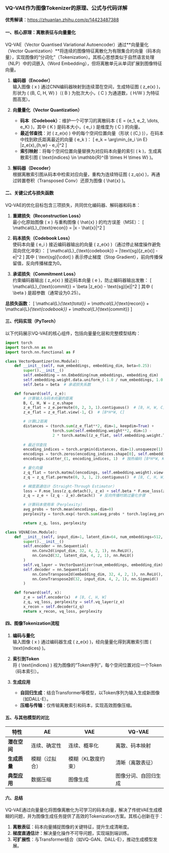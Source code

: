 ### VQ-VAE作为图像Tokenizer的原理、公式与代码详解
**优秀解读**：https://zhuanlan.zhihu.com/p/14423487388

#### **一、核心原理：离散表征与向量量化**
VQ-VAE（Vector Quantised Variational Autoencoder）通过**向量量化（Vector Quantization）**将连续的图像特征离散化为有限集合的向量（码本向量），实现图像的“分词化”（Tokenization）。其核心思想类似于自然语言处理（NLP）中的词嵌入（Word Embedding），但将离散单元从单词扩展到图像特征向量。

1. **编码器（Encoder）**  
   输入图像 \( x \) 通过CNN编码器映射到连续潜在空间，生成特征图 \( z_e(x) \)，形状为 \( (B, C, H, W) \)（\( B \) 为批次大小，\( C \) 为通道数，\( H/W \) 为特征图高宽）。

2. **向量量化（Vector Quantization）**  
   - **码本（Codebook）**：维护一个可学习的离散码本 \( E = \{e_1, e_2, \dots, e_K\} \)，其中 \( K \) 是码本大小，\( e_i \) 是维度为 \( C \) 的向量。
   - **最近邻查找**：对 \( z_e(x) \) 中的每个空间位置向量（形状 \( (C,) \)），在码本中找到欧氏距离最近的向量 \( e_k \)：
     \[
     e_k = \arg\min_{e_i \in E} \|z_e(x)_{h,w} - e_i\|^2
     \]
   - **索引映射**：将每个空间位置向量替换为对应码本向量的索引 \( k \)，生成离散索引图 \( \text{indices} \in \mathbb{R}^{B \times H \times W} \)。

3. **解码器（Decoder）**  
   根据离散索引图从码本中检索对应向量，重构为连续特征图 \( z_q(x) \)，再通过转置卷积（Transposed Conv）还原为图像 \( \hat{x} \)。

#### **二、关键公式与损失函数**
VQ-VAE的优化目标包含三项损失，共同优化编码器、解码器和码本：

1. **重建损失（Reconstruction Loss）**  
   最小化原始图像 \( x \) 与重构图像 \( \hat{x} \) 的均方误差（MSE）：
   \[
   \mathcal{L}_{\text{recon}} = \|x - \hat{x}\|^2
   \]

2. **码本损失（Codebook Loss）**  
   使码本向量 \( e_i \) 接近编码器输出的向量 \( z_e(x) \)（通过停止梯度操作避免双向优化冲突）：
   \[
   \mathcal{L}_{\text{codebook}} = \|\text{sg}[z_e(x)] - e\|^2
   \]
   其中 \( \text{sg}[\cdot] \) 表示停止梯度（Stop Gradient），前向传播保留值，反向传播梯度为0。

3. **承诺损失（Commitment Loss）**  
   约束编码器输出 \( z_e(x) \) 接近码本向量 \( e \)，防止编码器输出发散：
   \[
   \mathcal{L}_{\text{commit}} = \beta \|z_e(x) - \text{sg}[e]\|^2
   \]
   其中 \( \beta \) 是超参数（通常设为0.25）。

**总损失函数**：
\[
\mathcal{L}_{\text{total}} = \mathcal{L}_{\text{recon}} + \mathcal{L}_{\text{codebook}} + \mathcal{L}_{\text{commit}}
\]

#### **三、代码实现（PyTorch）**
以下代码展示VQ-VAE的核心组件，包括向量量化层和完整模型结构：

```python
import torch
import torch.nn as nn
import torch.nn.functional as F

class VectorQuantizer(nn.Module):
    def __init__(self, num_embeddings, embedding_dim, beta=0.25):
        super().__init__()
        self.embedding = nn.Embedding(num_embeddings, embedding_dim)
        self.embedding.weight.data.uniform_(-1.0 / num_embeddings, 1.0 / num_embeddings)
        self.beta = beta  # 承诺损失系数

    def forward(self, z_e):
        # 计算输入与码本向量的距离
        B, C, H, W = z_e.shape
        z_e_flat = z_e.permute(0, 2, 3, 1).contiguous()  # [B, H, W, C]
        z_e_flat = z_e_flat.view(-1, C)  # [B*H*W, C]

        # 计算L2距离
        distances = (torch.sum(z_e_flat**2, dim=1, keepdim=True) + 
                     torch.sum(self.embedding.weight**2, dim=1) - 
                     2 * torch.matmul(z_e_flat, self.embedding.weight.T))
        
        # 最近邻查找
        encoding_indices = torch.argmin(distances, dim=1).unsqueeze(1)  # [B*H*W, 1]
        encodings = torch.zeros(encoding_indices.shape[0], self.embedding.num_embeddings, device=z_e.device)
        encodings.scatter_(1, encoding_indices, 1)  # 独热编码 [B*H*W, K]

        # 量化向量
        z_q_flat = torch.matmul(encodings, self.embedding.weight).view(B, H, W, C)  # [B, H, W, C]
        z_q = z_q_flat.permute(0, 3, 1, 2).contiguous()  # [B, C, H, W]

        # 梯度直通估计（Straight-Through Estimator）
        loss = F.mse_loss(z_q.detach(), z_e) + self.beta * F.mse_loss(z_e.detach(), z_q)
        z_q = z_e + (z_q - z_e).detach()  # 反向传播时跳过量化步骤

        # 计算码本使用率（Perplexity）
        avg_probs = torch.mean(encodings, dim=0)
        perplexity = torch.exp(-torch.sum(avg_probs * torch.log(avg_probs + 1e-10)))

        return z_q, loss, perplexity

class VQVAE(nn.Module):
    def __init__(self, input_dim=1, latent_dim=64, num_embeddings=512, embedding_dim=64):
        super().__init__()
        self.encoder = nn.Sequential(
            nn.Conv2d(input_dim, 32, 4, 2, 1), nn.ReLU(),
            nn.Conv2d(32, latent_dim, 4, 2, 1), nn.ReLU()
        )
        self.vq_layer = VectorQuantizer(num_embeddings, embedding_dim)
        self.decoder = nn.Sequential(
            nn.ConvTranspose2d(embedding_dim, 32, 4, 2, 1), nn.ReLU(),
            nn.ConvTranspose2d(32, input_dim, 4, 2, 1), nn.Sigmoid()
        )

    def forward(self, x):
        z_e = self.encoder(x)  # [B, C, H, W]
        z_q, vq_loss, perplexity = self.vq_layer(z_e)
        x_recon = self.decoder(z_q)
        return x_recon, vq_loss, perplexity
```

#### **四、图像Tokenization流程**
1. **编码与量化**  
   输入图像 \( x \) 通过编码器生成 \( z_e(x) \)，经向量量化得到离散索引图 \( \text{indices} \)。

2. **索引到Token**  
   将 \( \text{indices} \) 视为图像的“Token序列”，每个空间位置对应一个Token（码本索引）。

3. **生成应用**  
   - **自回归生成**：结合Transformer等模型，以Token序列为输入生成新图像（如DALL-E）。
   - **压缩与传输**：仅传输离散索引和码本，实现高效图像压缩。

#### **五、与其他模型的对比**
| **特性**         | **AE**               | **VAE**              | **VQ-VAE**           |
|------------------|----------------------|----------------------|----------------------|
| **潜在空间**     | 连续、确定性         | 连续、概率化         | 离散、码本映射       |
| **生成质量**     | 模糊（过拟合）       | 模糊（KL散度约束）   | 清晰（离散表征）     |
| **典型应用**     | 数据压缩             | 图像生成             | 图像分词、自回归生成 |

#### **六、总结**
VQ-VAE通过向量量化将图像离散化为可学习的码本向量，解决了传统VAE生成模糊的问题，并为图像生成任务提供了高效的Tokenization方案。其核心创新在于：
1. **离散表征**：码本向量捕捉图像的关键特征，提升生成清晰度。
2. **梯度直通估计**：解决量化操作不可导问题，实现端到端训练。
3. **可扩展性**：与Transformer结合（如VQ-GAN、DALL-E），推动生成模型发展。
